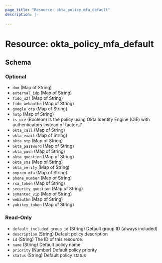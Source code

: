 ```yaml
---
page_title: "Resource: okta_policy_mfa_default"
description: |-
  
---
```


# Resource: okta_policy_mfa_default





<!-- schema generated by tfplugindocs -->
## Schema

### Optional

- `duo` (Map of String)
- `external_idp` (Map of String)
- `fido_u2f` (Map of String)
- `fido_webauthn` (Map of String)
- `google_otp` (Map of String)
- `hotp` (Map of String)
- `is_oie` (Boolean) Is the policy using Okta Identity Engine (OIE) with authenticators instead of factors?
- `okta_call` (Map of String)
- `okta_email` (Map of String)
- `okta_otp` (Map of String)
- `okta_password` (Map of String)
- `okta_push` (Map of String)
- `okta_question` (Map of String)
- `okta_sms` (Map of String)
- `okta_verify` (Map of String)
- `onprem_mfa` (Map of String)
- `phone_number` (Map of String)
- `rsa_token` (Map of String)
- `security_question` (Map of String)
- `symantec_vip` (Map of String)
- `webauthn` (Map of String)
- `yubikey_token` (Map of String)

### Read-Only

- `default_included_group_id` (String) Default group ID (always included)
- `description` (String) Default policy description
- `id` (String) The ID of this resource.
- `name` (String) Default policy name
- `priority` (Number) Default policy priority
- `status` (String) Default policy status


